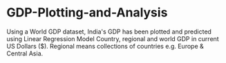 # GDP-Plotting-and-Analysis
Using a World GDP dataset, India's GDP has been plotted and predicted using Linear Regression Model
Country, regional and world GDP in current US Dollars ($). Regional means collections of countries e.g. Europe & Central Asia.

